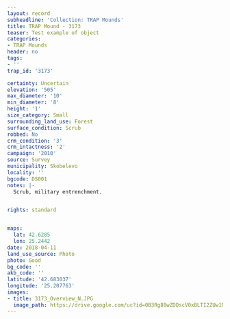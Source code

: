 ```yaml
---
layout: record
subheadline: 'Collection: TRAP Mounds'
title: TRAP Mound - 3173
teaser: Test example of object
categories:
- TRAP Mounds
header: no
tags:
- ''
trap_id: '3173'

certainty: Uncertain
elevation: '505'
max_diameter: '10'
min_diameter: '8'
height: '1'
size_category: Small
surrounding_land_use: Forest
surface_condition: Scrub
robbed: No
crm_condition: '3'
crm_intactness: '2'
campaign: '2010'
source: Survey
municipality: Skobelevo
locality: ''
bgcode: DS001
notes: |-
  Scrub, military entrenchment.


rights: standard


maps:
  lat: 42.6285
  lon: 25.2442
date: 2018-04-11
land_use_source: Photo
photo: Good
bg_code: ''
akb_code: ''
latitude: '42.683037'
longitude: '25.207763'
images:
- title: 3173_Overview_N.JPG
  image_path: https://drive.google.com/uc?id=0B3Rg88wZDQscV0xBLTI2ZUw1M2c
---
```

